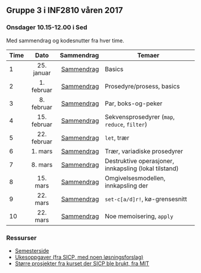 ## Gruppe 3 i INF2810 våren 2017

### Onsdager 10.15-12.00 i Sed

Med sammendrag og kodesnutter fra hver time.

| Time      | Dato          | Sammendrag       |    Temaer   |
| --------- |:-------------:|-----------------:|-------------|
| 1         | 25. januar    | [Sammendrag](01) | Basics
| 2         | 1. februar    | [Sammendrag](02) | Prosedyre/prosess, basics
| 3         | 8. februar    | [Sammendrag](03) | Par, boks-og-peker
| 4         | 15. februar   | [Sammendrag](04) | Sekvensprosedyrer (`map`, `reduce`, `filter`)
| 5         | 22. februar   | [Sammendrag](05) | `let`, trær
| 6         | 1. mars       | [Sammendrag](06) | Trær, variadiske prosedyrer
| 7         | 8. mars       | [Sammendrag](07) | Destruktive operasjoner, innkapsling (lokal tilstand)
| 8         | 15. mars      | [Sammendrag](08) | Omgivelsesmodellen, innkapsling der
| 9         | 22. mars      | [Sammendrag](09) | `set-c[a/d]r!`, kø-grensesnitt
| 10         | 22. mars     | [Sammendrag](10) | Noe memoisering, `apply`


### Ressurser

- [Semesterside](http://www.uio.no/studier/emner/matnat/ifi/INF2810/v17/index.html)
- [Ukesoppgaver (fra SICP, med noen løsningsforslag)](http://folk.uio.no/esbenss/inf2810/gruppelaererenes-side.html)
- [Større prosjekter fra kurset der SICP ble brukt, fra MIT](https://ocw.mit.edu/courses/electrical-engineering-and-computer-science/6-001-structure-and-interpretation-of-computer-programs-spring-2005/projects/)
